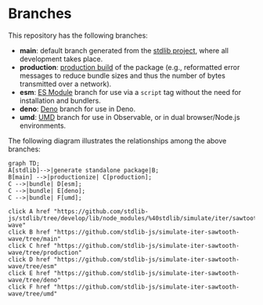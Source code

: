 <!--

@license Apache-2.0

Copyright (c) 2022 The Stdlib Authors.

Licensed under the Apache License, Version 2.0 (the "License");
you may not use this file except in compliance with the License.
You may obtain a copy of the License at

    http://www.apache.org/licenses/LICENSE-2.0

Unless required by applicable law or agreed to in writing, software
distributed under the License is distributed on an "AS IS" BASIS,
WITHOUT WARRANTIES OR CONDITIONS OF ANY KIND, either express or implied.
See the License for the specific language governing permissions and
limitations under the License.

-->

# Branches

This repository has the following branches:

-   **main**: default branch generated from the [stdlib project][stdlib-url], where all development takes place.
-   **production**: [production build][production-url] of the package (e.g., reformatted error messages to reduce bundle sizes and thus the number of bytes transmitted over a network).
-   **esm**: [ES Module][esm-url] branch for use via a `script` tag without the need for installation and bundlers.
-   **deno**: [Deno][deno-url] branch for use in Deno.
-   **umd**: [UMD][umd-url] branch for use in Observable, or in dual browser/Node.js environments.

The following diagram illustrates the relationships among the above branches:

```mermaid
graph TD;
A[stdlib]-->|generate standalone package|B;
B[main] -->|productionize| C[production];
C -->|bundle| D[esm];
C -->|bundle| E[deno];
C -->|bundle| F[umd];

click A href "https://github.com/stdlib-js/stdlib/tree/develop/lib/node_modules/%40stdlib/simulate/iter/sawtooth-wave"
click B href "https://github.com/stdlib-js/simulate-iter-sawtooth-wave/tree/main"
click C href "https://github.com/stdlib-js/simulate-iter-sawtooth-wave/tree/production"
click D href "https://github.com/stdlib-js/simulate-iter-sawtooth-wave/tree/esm"
click E href "https://github.com/stdlib-js/simulate-iter-sawtooth-wave/tree/deno"
click F href "https://github.com/stdlib-js/simulate-iter-sawtooth-wave/tree/umd"
```

[stdlib-url]: https://github.com/stdlib-js/stdlib/tree/develop/lib/node_modules/%40stdlib/simulate/iter/sawtooth-wave
[production-url]: https://github.com/stdlib-js/simulate-iter-sawtooth-wave/tree/production
[deno-url]: https://github.com/stdlib-js/simulate-iter-sawtooth-wave/tree/deno
[umd-url]: https://github.com/stdlib-js/simulate-iter-sawtooth-wave/tree/umd
[esm-url]: https://github.com/stdlib-js/simulate-iter-sawtooth-wave/tree/esm